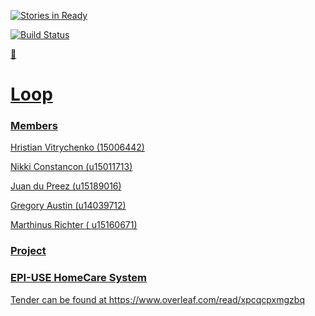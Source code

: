[![Stories in Ready](https://badge.waffle.io/NikkiConstancon/Loop.png?label=ready&title=Ready)](https://waffle.io/NikkiConstancon/Loop?utm_source=badge)


[![Build Status](https://travis-ci.org/NikkiConstancon/Loop.png)](https://travis-ci.org/NikkiConstancon/Loop)


<a href="https://teamup.com/ksvm8gnf581c12nn86" target="_blank"> :calendar:


# Loop


###  Members


Hristian Vitrychenko  (15006442)	
	
Nikki Constancon (u15011713)
	
Juan du Preez (u15189016)
	
Gregory Austin (u14039712)
		
Marthinus Richter  ( u15160671)

### Project

### EPI-USE HomeCare System

Tender can be found at https://www.overleaf.com/read/xpcqcpxmgzbq



